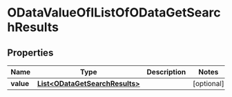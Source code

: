# ODataValueOfIListOfODataGetSearchResults

## Properties
Name | Type | Description | Notes
------------ | ------------- | ------------- | -------------
**value** | [**List&lt;ODataGetSearchResults&gt;**](ODataGetSearchResults.md) |  |  [optional]
